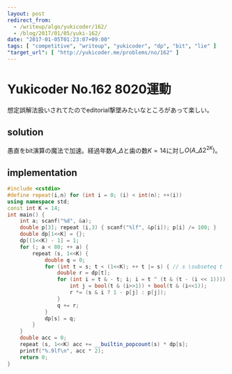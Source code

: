 ```yaml
---
layout: post
redirect_from:
  - /writeup/algo/yukicoder/162/
  - /blog/2017/01/05/yuki-162/
date: "2017-01-05T01:23:07+09:00"
tags: [ "competitive", "writeup", "yukicoder", "dp", "bit", "lie" ]
"target_url": [ "http://yukicoder.me/problems/no/162" ]
---
```


# Yukicoder No.162 8020運動

想定誤解法扱いされてたのでeditorial撃墜みたいなところがあって楽しい。

## solution

愚直をbit演算の魔法で加速。経過年数$A\_{\Delta}$と歯の数$K = 14$に対し$O(A\_{\Delta}2^{2K})$。

## implementation

``` c++
#include <cstdio>
#define repeat(i,n) for (int i = 0; (i) < int(n); ++(i))
using namespace std;
const int K = 14;
int main() {
    int a; scanf("%d", &a);
    double p[3]; repeat (i,3) { scanf("%lf", &p[i]); p[i] /= 100; }
    double dp[1<<K] = {};
    dp[(1<<K) - 1] = 1;
    for (; a < 80; ++ a) {
        repeat (s, 1<<K) {
            double q = 0;
            for (int t = s; t < (1<<K); ++ t |= s) { // s \subseteq t
                double r = dp[t];
                for (int i = t & - t; i; i = t ^ (t & (t - (i << 1)))) { // i \in t
                    int j = bool(t & (i>>1)) + bool(t & (i<<1));
                    r *= (s & i ? 1 - p[j] : p[j]);
                }
                q += r;
            }
            dp[s] = q;
        }
    }
    double acc = 0;
    repeat (s, 1<<K) acc += __builtin_popcount(s) * dp[s];
    printf("%.9lf\n", acc * 2);
    return 0;
}
```
